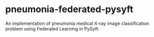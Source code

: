 # pneumonia-federated-pysyft
An implementation of pneumonia medical X-ray image classification problem using Federated Learning in PySyft.
